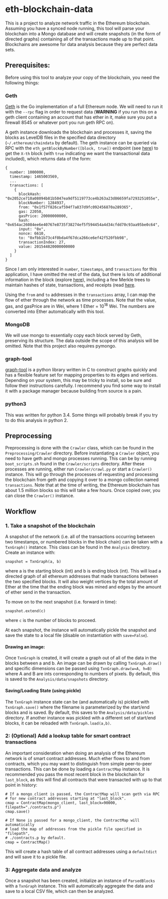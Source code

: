 # eth-blockchain-data

This is a project to analyze network traffic in the Ethereum blockchain. Assuming you have a synced node running, this tool will parse your blockchain into a Mongo database and will create snapshots (in the form of directed graphs) containing all of the transactions made up to that point. Blockchains are awesome for data analysis because they are perfect data sets.

## Prerequisites:

Before using this tool to analyze your copy of the blockchain, you need the following things:

### Geth
[Geth](https://github.com/ethereum/go-ethereum/wiki/Geth) is the Go implementation of a full Ethereum node. We will need to run it with the `--rpc` flag in order to request data (**WARNING** if you run this on a geth client containing an account that has ether in it, make sure you put a firewall 8545 or whatever port you run geth RPC on). 

A geth instance downloads the blockchain and processes it, saving the blocks as LevelDB files in the specified data directory (`~/.ethereum/chaindata` by default). The geth instance can be queried via RPC with the `eth_getBlockByNumber([block, true])` endpoint (see [here](https://github.com/ethereum/wiki/wiki/JSON-RPC#eth_getblockbynumber)) to get the `X-th` block (with `true` indicating we want the transactional data included), which returns data of the form:
  
    {
      number: 1000000,
      timestamp: 1465003569,
      ...
      transactions: [
        {
          blockHash: "0x2052ce710a08094b81b5047ea9df5119773ce4b263a23d86659fa7293251055e",
          blockNumber: 1284937,
          from: "0x1f57f826caf594f7a837d9fc092456870a289365",
          gas: 22050,
          gasPrice: 20000000000,
          hash: "0x654ac26084ee6e40767e8735f38274ef5f594454a4d34cfdd70c93aa95be0c64",
          input: "0x",
          nonce: 6610,
          to: "0xfbb1b73c4f0bda4f67dca266ce6ef42f520fbb98",
          transactionIndex: 27,
          value: 201544820000000000
        }
      ]
    } 

Since I am only interested in `number`, `timestamps`, and `transactions` for this application, I have omitted the rest of the data, but there is lots of additional information in the block (explore [here](https://etherchain.org/blocks)), including a few Merkle trees to maintain hashes of state, transactions, and receipts (read [here](https://blog.ethereum.org/2015/11/15/merkling-in-ethereum/).

Using the `from` and `to` addresses in the `transactions` array, I can map the flow of ether through the network as time processes. Note that the value, gas, and gasPrice are in Wei, where 1 Ether = 10<sup>18</sup> Wei. The numbers are converted into Ether automatically with this tool.

### MongoDB

We will use mongo to essentially copy each block served by Geth, preserving its structure. The data outside the scope of this analysis will be omitted. Note that this project also requires pymongo.

### graph-tool

[graph-tool](https://graph-tool.skewed.de/) is a python library written in C to construct graphs quickly and has a flexible feature set for mapping properties to its edges and vertices. Depending on your system, this may be tricky to install, so be sure and follow their instructions carefully. I recommend you find some way to install it with a package manager because building from source is a pain.

### python3

This was written for python 3.4. Some things will probably break if you try to do this analysis in python 2.


## Preprocessing

Preprocessing is done with the `Crawler` class, which can be found in the `Preprocessing/Crawler` directory. Before instantiating a `Crawler` object, you need to have geth and mongo processes running. This can be by running `boot_scripts.sh` found in the `Crawler/scripts` directory. After these processes are running, either run `Crawler/crawl.py` or start a `Crawler()` instance. This will go through the processes of requesting and processing the blockchain from geth and copying it over to a mongo collection named `transactions`. Note that at the time of writing, the Ethereum blockchain has about 1.5 million blocks so this will take a few hours. Once copied over, you can close the `Crawler()` instance.

## Workflow

### 1. Take a snapshot of the blockchain

A snapshot of the network (i.e. all of the transactions occurring between two timestamps, or numbered blocks in the block chain) can be taken with a `TxnGraph()` instance. This class can be found in the `Analysis` directory. Create an instance with:

    snapshot = TxnGraph(a, b)

where a is the starting block (int) and b is ending block (int). This will load a directed graph of all ethereum addresses that made transactions between the two specified blocks. It will also weight vertices by the total amount of Ether at the time that the ending block was mined and edges by the amount of ether send in the transaction.

To move on to the next snapshot (i.e. forward in time):

    snapshot.extend(c)
    
where `c` is the number of blocks to proceed.

At each snapshot, the instance will automatically pickle the snapshot and save the state to a local file (disable on instantiation with `save=False`).

#### Drawing an image:

Once `TxnGraph` is created, it will create a graph out of all of the data in the blocks between a and b. An image can be drawn by calling `TxnGraph.draw()` and specific dimensions can be passed using `TxnGraph.draw(w=A, h=B)` where A and B are ints corresponding to numbers of pixels. By default, this is saved to the `Analysis/data/snapshots` directory.

#### Saving/Loading State (using pickle)

The `TxnGraph` instance state can be (and automatically is) pickled with `TxnGraph.save()` where the filename is parameterized by the start/end blocks and is saved. By default, this saves to the `Analysis/data/pickles` directory. If another instance was pickled with a different set of start/end blocks, it can be reloaded with `TxnGraph.load(a,b)`.

### 2: (Optional) Add a lookup table for smart contract transactions

An important consideration when doing an analysis of the Ethereum network is of smart contract addresses. Much ether flows to and from contracts, which you may want to distinguish from simple peer-to-peer transactions. This can be done by loading a `ContractMap` instance. It is recommended you pass the most recent block in the blockchain for `last_block`, as this will find all contracts that were transacted with up to that point in history:

    # If a mongo_client is passed, the ContractMap will scan geth via RPC
    # for new contract addresses starting at "last_block".
    cmap = ContractMap(mongo_client, last_block=90000, filepath="./contracts.p")
    cmap.save()

    # If None is passed for a mongo_client, the ContractMap will automatically
    # load the map of addresses from the pickle file specified in "filepath",
    # ./contracts.p by default.
    cmap = ContractMap()

This will create a hash table of all contract addresses using a `defaultdict` and will save it to a pickle file.

### 3: Aggregate data and analyze

Once a snapshot has been created, initialize an instance of `ParsedBlocks` with a `TxnGraph` instance. This will automatically aggregate the data and save to a local CSV file, which can then be analyzed.
